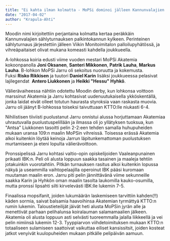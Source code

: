 ```yaml
---
title: "Ei kahta ilman kolmatta - MoPSi dominoi jälleen Kannunvalajien sählyturnausta!"
date: "2017-04-02"
author: "Krapula-Ahti"
---
```


<!-- \[caption id="" align="aligncenter" width="301"\]![](http://gdurl.com/6f9C) MoPSi vei Kannunvalajien sählyturnauksen nimiinsä jo kolmantena peräkkäisenä vuonna.\[/caption\] -->

Moodin nimi kirjoitettiin perjantaina kolmatta kertaa peräkkäin Kannunvalajien sählyturnauksen palkintokannun kylkeen. Perinteinen sählyturnaus järjestettiin jälleen Viikin Monitoimitalon palloilupyhätössä, ja vihreäpaitaiset olivat mukana komeasti kahdella joukkueella.

A-lohkossa koiria edusti viime vuoden mestari MoPSi Akatemia kokoonpanolla **Joni Oksanen**, **Santeri Mikkonen**, **Patrik Lauha**, **Markus Lauha**. B-lohkon MoPSi Jarru oli sekoitus nuoruutta ja kokemusta. Fuksi **Risko Rikkisen** ja tuutori **Daniel Karin** lisäksi joukkueessa pelasivat lajilegendat  **Antero Liukkonen** ja **Heikki "Hessu" Hyhkö**.

Välierävaiheessa nähtiin odotettu Moodin derby, kun lohkonsa voittoon marssinut Akatemia ja Jarru kohtasivat uudenuutukaisella ykköskentällä, jonka laidat eivät olleet totutun haurasta styroksia vaan raskasta muovia. Jarru oli jäänyt B-lohkossa toiseksi taivuttuaan KTTO:lle niukasti 6-4.

Nihilistisen tiiviisti puolustanut Jarru onnistui alussa horjuttamaan Akatemiaa uhrautuvalla puolustuspelillään ja ilmassa oli jo yllätyksen tuoksua, kun "Antsa" Liukkonen tasoitti pelin 2-2:een tehden samalla huhupuheiden mukaan uransa 109:n maalin MoPSin vihreissä. Toisessa erässä Akatemia alkoi kuitenkin löytää keinoja Jarrun läpitunkemattoman puolustuksen murtamiseen ja eteni lopulta välierävoittoon.

Pronssipelissä Jarru kohtasi valtio-opin opiskelijoiden Vaaleanpunainen prikaati IBK:n. Peli oli alusta loppuun saakka tasainen ja maaleja tehtiin jotakuinkin vuorotahtiin. Pitkän turnauksen rasitus alkoi kuitenkin lopussa näkyä ja useammilla vaihtopelaajilla operoinut IBK pääsi kuromaan muutaman maalin eron. Jarru piti pelin jännittävänä viime sekunneille saakka Karin ja Hyhkön oman maalin tasolta laukomilla kauko-osumilla, mutta pronssi lipsahti silti kirvelevästi IBK:lle lukemin 7-5.

Finaalissa mopsifanit, joiden lukumäärän laskemiseen tarvittiin kahden(!!) käden sormia, saivat balsamia haavoihinsa Akatemian tyrmättyä KTTO:n rumin lukemin. Taloustieteilijät jäivät heti alusta MoPSin jyrän alle ja menettivät parhaan pelihalunsa koiralauman salamamaalien jälkeen. Akatemia oli alusta loppuun asti selvästi tuoreemmalla jalalla liikkeellä ja vei pelin nimiinsä lukemin 12-3. Tyyppiarvon viihdetoimituksen mukaan KTTO:n totaaliseen sulamiseen saattoivat vaikuttaa eiliset kansissitsit, joiden kosteat jatkot venyivät kuulopuheiden mukaan pitkälle pelipäivän aamuun.
